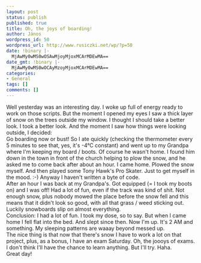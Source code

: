 ```yaml
---
layout: post
status: publish
published: true
title: Oh, the joys of boarding!
author: János
wordpress_id: 50
wordpress_url: http://www.rusiczki.net/wp/?p=50
date: !binary |-
  MjAwMy0wMS0wOSAwMjoyMjoxMCArMDEwMA==
date_gmt: !binary |-
  MjAwMy0wMS0wOCAyMzoyMjoxMCArMDEwMA==
categories:
- General
tags: []
comments: []
---
```

<p>Well yesterday was an interesting day. I woke up full of energy ready to work on those scripts. But the moment I opened my eyes I saw a thick layer of snow on the trees outside my window. I thought I should take a better look. I took a better look. And the moment I saw how things were looking outside, I decided:<br />
Go boarding now or bust! So I ate quickly (checking the thermometer every 5 minutes to see that, yes, it's -4&deg;C constant) and went up to my Grandpa where I'm keeping my board / boots. Of course he wasn't home. I found him down in the town in front of the church helping to plow the snow, and he asked me to come back after about an hour. I came home. Plowed the snow myself. And then played some Tony Hawk's Pro Skater. Just to get myself in the mood. :-) Anyway I haven't written a byte of code.<br />
After an hour I was back at my Grandpa's. Got equipped (= I took my boots on) and I was off! Had a lot of fun, even if the track was kind of shit. Not enough snow, plus nobody mowed the place before the snow fell and this means that it didn't look so good, with all that grass / weed sticking out. Luckily snowboards slip on almost everything.<br />
Conclusion: I had a lot of fun. I took my dose, so to say. But when I came home I fell flat into the bed. And slept since then. Now I'm up. It's 2 AM and something. My sleeping patterns are waaay beyond messed up.<br />
The nice thing is that now that there's snow I have to work a lot on that project, plus, as a bonus, I have an exam Saturday. Oh, the joooys of exams. I don't think I'll have the chance to learn anything. But I'll try. Haha.<br />
Great day!</p>
